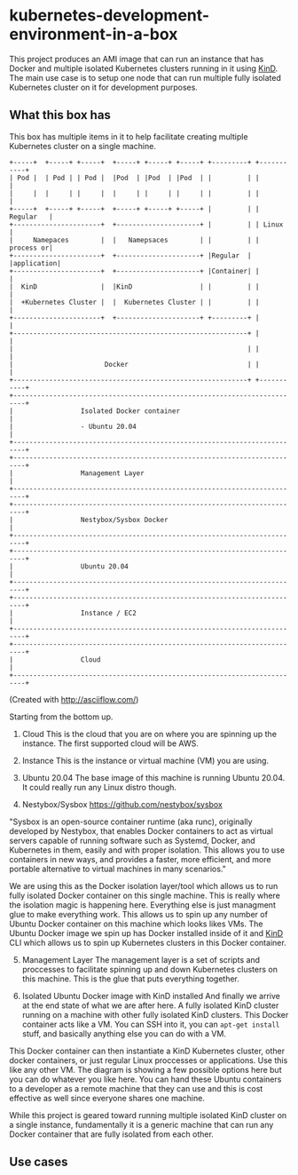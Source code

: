 # kubernetes-development-environment-in-a-box
This project produces an AMI image that can run an instance that has Docker and multiple isolated Kubernetes clusters running in it using [KinD](https://github.com/kubernetes-sigs/kind).  The main use case is to setup one node that can run multiple fully isolated Kubernetes cluster on it for development purposes.

## What this box has
This box has multiple items in it to help facilitate creating multiple Kubernetes cluster on a single machine.

```
+-----+  +-----+ +-----+  +-----+ +-----+ +-----+ +---------+ +-----------+
| Pod |  | Pod | | Pod |  |Pod  | |Pod  | |Pod  | |         | |           |
|     |  |     | |     |  |     | |     | |     | |         | |           |
+-----+  +-----+ +-----+  +-----+ +-----+ +-----+ |         | | Regular   |
+----------------------+  +---------------------+ |         | | Linux     |
|     Namepaces        |  |   Namepsaces        | |         | | process or|
+----------------------+  +---------------------+ |Regular  | |application|
+----------------------+  +---------------------+ |Container| |           |
|  KinD                |  |KinD                 | |         | |           |
|  +Kubernetes Cluster |  |  Kubernetes Cluster | |         | |           |
+----------------------+  +---------------------+ +---------+ |           |
+-----------------------------------------------------------+ |           |
|                                                           | |           |
|                       Docker                              | |           |
+-----------------------------------------------------------+ +-----------+
+-------------------------------------------------------------------------+
|                 Isolated Docker container                               |
|                 - Ubuntu 20.04                                          |
+-------------------------------------------------------------------------+
+-------------------------------------------------------------------------+
|                 Management Layer                                        |
+-------------------------------------------------------------------------+
+-------------------------------------------------------------------------+
|                 Nestybox/Sysbox Docker                                  |
+-------------------------------------------------------------------------+
+-------------------------------------------------------------------------+
|                 Ubuntu 20.04                                            |
+-------------------------------------------------------------------------+
+-------------------------------------------------------------------------+
|                 Instance / EC2                                          |
+-------------------------------------------------------------------------+
+-------------------------------------------------------------------------+
|                 Cloud                                                   |
+-------------------------------------------------------------------------+
```
(Created with http://asciiflow.com/)

Starting from the bottom up.

1) Cloud
This is the cloud that you are on where you are spinning up the instance.  The first supported cloud will be AWS.

2) Instance
This is the instance or virtual machine (VM) you are using.

3) Ubuntu 20.04
The base image of this machine is running Ubuntu 20.04.  It could really run any Linux distro though.

4) Nestybox/Sysbox
https://github.com/nestybox/sysbox

"Sysbox is an open-source container runtime (aka runc), originally developed by Nestybox, that enables Docker containers to act as virtual servers capable of running software such as Systemd, Docker, and Kubernetes in them, easily and with proper isolation. This allows you to use containers in new ways, and provides a faster, more efficient, and more portable alternative to virtual machines in many scenarios."

We are using this as the Docker isolation layer/tool which allows us to run fully isolated Docker container on this single machine.  This is really where the isolation magic is happening here.  Everything else is just managment glue to make everything work.  This allows us to spin up any number of Ubuntu Docker container on this machine which looks likes VMs.  The Ubuntu Docker image we spin up has Docker installed inside of it and [KinD](https://github.com/kubernetes-sigs/kind) CLI which allows us to spin up Kubernetes clusters in this Docker container.

5) Management Layer
The management layer is a set of scripts and proccesses to facilitate spinning up and down Kubernetes clusters on this machine.  This is the glue that puts everything together.

6) Isolated Ubuntu Docker image with KinD installed
And finally we arrive at the end state of what we are after here.  A fully isolated KinD cluster running on a machine with other fully isolated KinD clusters.  This Docker container acts like a VM.  You can SSH into it, you can `apt-get install` stuff, and basically anything else you can do with a VM.  

This Docker container can then instantiate a KinD Kubernetes cluster, other docker containers, or just regular Linux proccesses or applications.  Use this like any other VM.  The diagram is showing a few possible options here but you can do whatever you like here.  You can hand these Ubuntu containers to a developer as a remote machine that they can use and this is cost effective as well since everyone shares one machine.

While this project is geared toward running multiple isolated KinD cluster on a single instance, fundamentally it is a generic machine that can run any Docker container that are fully isolated from each other.

## Use cases





